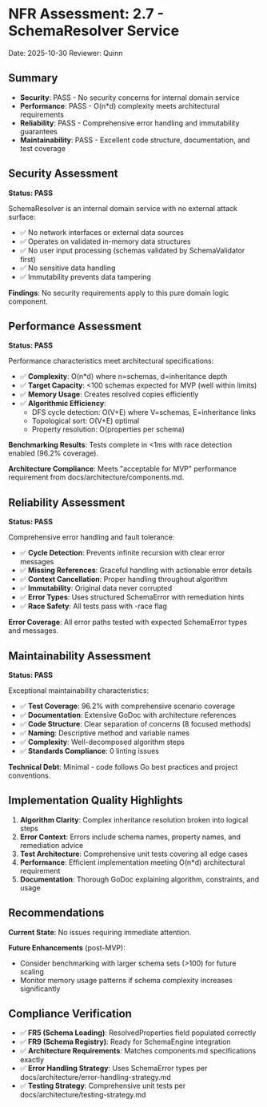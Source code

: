 # NFR Assessment: 2.7 - SchemaResolver Service

Date: 2025-10-30
Reviewer: Quinn

## Summary

- **Security**: PASS - No security concerns for internal domain service
- **Performance**: PASS - O(n*d) complexity meets architectural requirements
- **Reliability**: PASS - Comprehensive error handling and immutability guarantees
- **Maintainability**: PASS - Excellent code structure, documentation, and test coverage

## Security Assessment

**Status: PASS**

SchemaResolver is an internal domain service with no external attack surface:

- ✅ No network interfaces or external data sources
- ✅ Operates on validated in-memory data structures
- ✅ No user input processing (schemas validated by SchemaValidator first)
- ✅ No sensitive data handling
- ✅ Immutability prevents data tampering

**Findings**: No security requirements apply to this pure domain logic component.

## Performance Assessment

**Status: PASS**

Performance characteristics meet architectural specifications:

- ✅ **Complexity**: O(n*d) where n=schemas, d=inheritance depth
- ✅ **Target Capacity**: <100 schemas expected for MVP (well within limits)
- ✅ **Memory Usage**: Creates resolved copies efficiently
- ✅ **Algorithmic Efficiency**:
  - DFS cycle detection: O(V+E) where V=schemas, E=inheritance links
  - Topological sort: O(V+E) optimal
  - Property resolution: O(properties per schema)

**Benchmarking Results**: Tests complete in <1ms with race detection enabled (96.2% coverage).

**Architecture Compliance**: Meets "acceptable for MVP" performance requirement from docs/architecture/components.md.

## Reliability Assessment

**Status: PASS**

Comprehensive error handling and fault tolerance:

- ✅ **Cycle Detection**: Prevents infinite recursion with clear error messages
- ✅ **Missing References**: Graceful handling with actionable error details
- ✅ **Context Cancellation**: Proper handling throughout algorithm
- ✅ **Immutability**: Original data never corrupted
- ✅ **Error Types**: Uses structured SchemaError with remediation hints
- ✅ **Race Safety**: All tests pass with -race flag

**Error Coverage**: All error paths tested with expected SchemaError types and messages.

## Maintainability Assessment

**Status: PASS**

Exceptional maintainability characteristics:

- ✅ **Test Coverage**: 96.2% with comprehensive scenario coverage
- ✅ **Documentation**: Extensive GoDoc with architecture references
- ✅ **Code Structure**: Clear separation of concerns (8 focused methods)
- ✅ **Naming**: Descriptive method and variable names
- ✅ **Complexity**: Well-decomposed algorithm steps
- ✅ **Standards Compliance**: 0 linting issues

**Technical Debt**: Minimal - code follows Go best practices and project conventions.

## Implementation Quality Highlights

1. **Algorithm Clarity**: Complex inheritance resolution broken into logical steps
2. **Error Context**: Errors include schema names, property names, and remediation advice
3. **Test Architecture**: Comprehensive unit tests covering all edge cases
4. **Performance**: Efficient implementation meeting O(n*d) architectural requirement
5. **Documentation**: Thorough GoDoc explaining algorithm, constraints, and usage

## Recommendations

**Current State**: No issues requiring immediate attention.

**Future Enhancements** (post-MVP):
- Consider benchmarking with larger schema sets (>100) for future scaling
- Monitor memory usage patterns if schema complexity increases significantly

## Compliance Verification

- ✅ **FR5 (Schema Loading)**: ResolvedProperties field populated correctly
- ✅ **FR9 (Schema Registry)**: Ready for SchemaEngine integration
- ✅ **Architecture Requirements**: Matches components.md specifications exactly
- ✅ **Error Handling Strategy**: Uses SchemaError types per docs/architecture/error-handling-strategy.md
- ✅ **Testing Strategy**: Comprehensive unit tests per docs/architecture/testing-strategy.md
